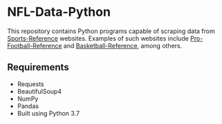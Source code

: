 # NFL-Data-Python
This repository contains Python programs capable of scraping data from [Sports-Reference](https://www.sports-reference.com/) websites. Examples of such websites include [Pro-Football-Reference](https://www.pro-football-reference.com/) and [Basketball-Reference](https://www.basketball-reference.com/), among others.

## Requirements

* Requests
* BeautifulSoup4
* NumPy
* Pandas
* Built using Python 3.7
